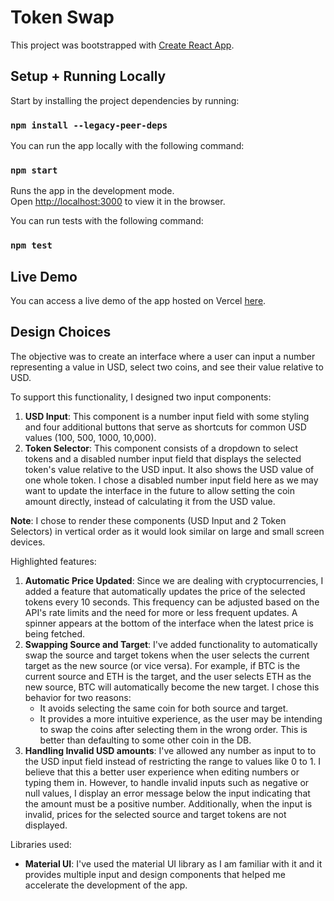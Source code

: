 # Token Swap

This project was bootstrapped with [Create React App](https://github.com/facebook/create-react-app).


## Setup + Running Locally

Start by installing the project dependencies by running:

### `npm install --legacy-peer-deps`


You can run the app locally with the following command: 

### `npm start`

Runs the app in the development mode.\
Open [http://localhost:3000](http://localhost:3000) to view it in the browser.

You can run tests with the following command: 

### `npm test`



## Live Demo

You can access a live demo of the app hosted on Vercel [here](https://token-swap-edlplykz0-darius-projects-72af0bd9.vercel.app/).

## Design Choices

The objective was to create an interface where a user can input a number representing a value in USD, select two coins, and see their value relative to USD.

To support this functionality, I designed two input components:

1. **USD Input**: This component is a number input field with some styling and four additional buttons that serve as shortcuts for common USD values (100, 500, 1000, 10,000).
2. **Token Selector**: This component consists of a dropdown to select tokens and a disabled number input field that displays the selected token's value relative to the USD input. It also shows the USD value of one whole token. I chose a disabled number input field here as we may want to update the interface in the future to allow setting the coin amount directly, instead of calculating it from the USD value.

**Note**: I chose to render these components (USD Input and 2 Token Selectors) in vertical order as it would look similar on large and small screen devices.

Highlighted features:

1. **Automatic Price Updated**: Since we are dealing with cryptocurrencies, I added a feature that automatically updates the price of the selected tokens every 10 seconds. This frequency can be adjusted based on the API's rate limits and the need for more or less frequent updates. A spinner appears at the bottom of the interface when the latest price is being fetched.
2. **Swapping Source and Target**: I've added functionality to automatically swap the source and target tokens when the user selects the current target as the new source (or vice versa). For example, if BTC is the current source and ETH is the target, and the user selects ETH as the new source, BTC will automatically become the new target. I chose this behavior for two reasons:
   - It avoids selecting the same coin for both source and target.
   - It provides a more intuitive experience, as the user may be intending to swap the coins after selecting them in the wrong order. This is better than defaulting to some other coin in the DB.
3. **Handling Invalid USD amounts**: I've allowed any number as input to to the USD input field instead of restricting the range to values like 0 to 1. I believe that this a better user experience when editing numbers or typing them in.  However, to handle invalid inputs such as negative or null values, I display an error message below the input indicating that the amount must be a positive number. Additionally, when the input is invalid, prices for the selected source and target tokens are not displayed.


Libraries used:
- **Material UI**: I've used the material UI library as I am familiar with it and it provides multiple input and design components that helped me accelerate the development of the app. 
   



